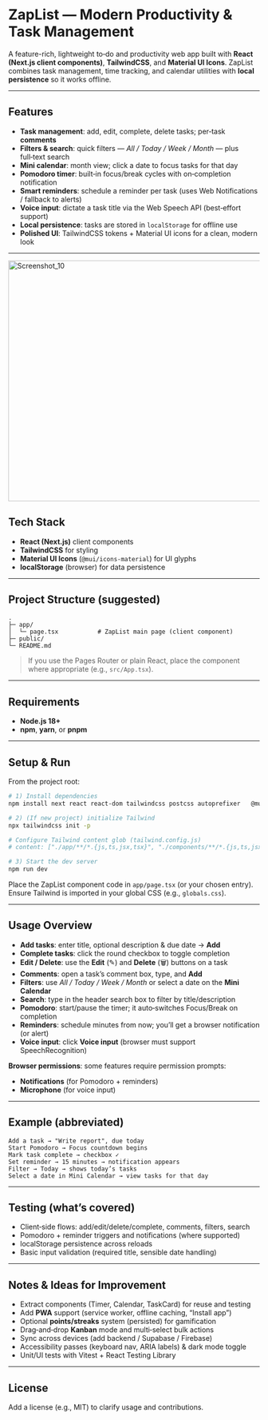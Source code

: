 
# ZapList — Modern Productivity & Task Management

A feature-rich, lightweight to‑do and productivity web app built with **React (Next.js client components)**, **TailwindCSS**, and **Material UI Icons**. ZapList combines task management, time tracking, and calendar utilities with **local persistence** so it works offline.

---

## Features

- **Task management**: add, edit, complete, delete tasks; per‑task **comments**
- **Filters & search**: quick filters — *All / Today / Week / Month* — plus full‑text search
- **Mini calendar**: month view; click a date to focus tasks for that day
- **Pomodoro timer**: built‑in focus/break cycles with on‑completion notification
- **Smart reminders**: schedule a reminder per task (uses Web Notifications / fallback to alerts)
- **Voice input**: dictate a task title via the Web Speech API (best‑effort support)
- **Local persistence**: tasks are stored in `localStorage` for offline use
- **Polished UI**: TailwindCSS tokens + Material UI icons for a clean, modern look

---

<img width="960" height="482" alt="Screenshot_10" src="https://github.com/user-attachments/assets/8922ea3b-4de0-462b-9f74-50b2b4644a81" />


## Tech Stack

- **React (Next.js)** client components
- **TailwindCSS** for styling
- **Material UI Icons** (`@mui/icons-material`) for UI glyphs
- **localStorage** (browser) for data persistence

---

## Project Structure (suggested)

```
.
├─ app/
│  └─ page.tsx           # ZapList main page (client component)
├─ public/
└─ README.md
```
> If you use the Pages Router or plain React, place the component where appropriate (e.g., `src/App.tsx`).

---

## Requirements

- **Node.js 18+**
- **npm**, **yarn**, or **pnpm**

---

## Setup & Run

From the project root:

```bash
# 1) Install dependencies
npm install next react react-dom tailwindcss postcss autoprefixer   @mui/icons-material @mui/material @emotion/react @emotion/styled

# 2) (If new project) initialize Tailwind
npx tailwindcss init -p

# Configure Tailwind content glob (tailwind.config.js)
# content: ["./app/**/*.{js,ts,jsx,tsx}", "./components/**/*.{js,ts,jsx,tsx}"]

# 3) Start the dev server
npm run dev
```

Place the ZapList component code in `app/page.tsx` (or your chosen entry). Ensure Tailwind is imported in your global CSS (e.g., `globals.css`).

---

## Usage Overview

- **Add tasks**: enter title, optional description & due date → **Add**
- **Complete tasks**: click the round checkbox to toggle completion
- **Edit / Delete**: use the **Edit** (✎) and **Delete** (🗑) buttons on a task
- **Comments**: open a task’s comment box, type, and **Add**
- **Filters**: use *All / Today / Week / Month* or select a date on the **Mini Calendar**
- **Search**: type in the header search box to filter by title/description
- **Pomodoro**: start/pause the timer; it auto‑switches Focus/Break on completion
- **Reminders**: schedule minutes from now; you’ll get a browser notification (or alert)
- **Voice input**: click **Voice input** (browser must support SpeechRecognition)

**Browser permissions**: some features require permission prompts:
- **Notifications** (for Pomodoro + reminders)
- **Microphone** (for voice input)

---

## Example (abbreviated)

```
Add a task → "Write report", due today
Start Pomodoro → Focus countdown begins
Mark task complete → checkbox ✓
Set reminder → 15 minutes → notification appears
Filter → Today → shows today’s tasks
Select a date in Mini Calendar → view tasks for that day
```

---

## Testing (what’s covered)

- Client‑side flows: add/edit/delete/complete, comments, filters, search
- Pomodoro + reminder triggers and notifications (where supported)
- localStorage persistence across reloads
- Basic input validation (required title, sensible date handling)

---

## Notes & Ideas for Improvement

- Extract components (Timer, Calendar, TaskCard) for reuse and testing
- Add **PWA** support (service worker, offline caching, “Install app”)
- Optional **points/streaks** system (persisted) for gamification
- Drag‑and‑drop **Kanban** mode and multi‑select bulk actions
- Sync across devices (add backend / Supabase / Firebase)
- Accessibility passes (keyboard nav, ARIA labels) & dark mode toggle
- Unit/UI tests with Vitest + React Testing Library

---

## License

Add a license (e.g., MIT) to clarify usage and contributions.
